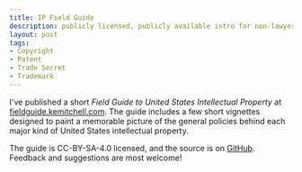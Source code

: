 ```yaml
---
title: IP Field Guide
description: publicly licensed, publicly available intro for non-lawyers
layout: post
tags:
- Copyright
- Patent
- Trade Secret
- Trademark
---
```


I've published a short _Field Guide to United States Intellectual Property_ at [fieldguide.kemitchell.com][guide].  The guide includes a few short vignettes designed to paint a memorable picture of the general policies behind each major kind of United States intellectual property.

[guide]: https://fieldguide.kemitchell.com

The guide is CC-BY-SA-4.0 licensed, and the source is on [GitHub].  Feedback and suggestions are most welcome!

[GitHub]: https://github.com/kemitchell/ip-field-guide/edit/gh-pages/index.md
